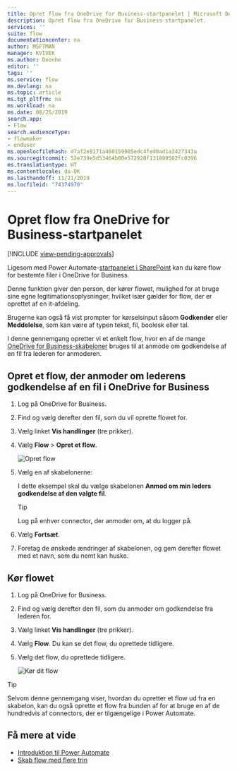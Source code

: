 ```yaml
---
title: Opret flow fra OneDrive for Business-startpanelet | Microsoft Docs
description: Opret flow fra OneDrive for Business-startpanelet.
services: ''
suite: flow
documentationcenter: na
author: MSFTMAN
manager: KVIVEK
ms.author: Deonhe
editor: ''
tags: ''
ms.service: flow
ms.devlang: na
ms.topic: article
ms.tgt_pltfrm: na
ms.workload: na
ms.date: 08/25/2019
search.app:
- Flow
search.audienceType:
- flowmaker
- enduser
ms.openlocfilehash: d7af2e8171a460159905edc4fed0ad1a3427343a
ms.sourcegitcommit: 52e739e5d53464b80e572928f131890562fc0396
ms.translationtype: HT
ms.contentlocale: da-DK
ms.lasthandoff: 11/21/2019
ms.locfileid: "74374970"
---
```

# <a name="create-flows-from-the-onedrive-for-business-launch-panel"></a>Opret flow fra OneDrive for Business-startpanelet
[!INCLUDE [view-pending-approvals](includes/cc-rebrand.md)]

Ligesom med Power Automate-[startpanelet i SharePoint](https://flow.microsoft.com/blog/introducing-flow-launch-panel-in-sharepoint-lists-and-libraries/) kan du køre flow for bestemte filer i OneDrive for Business. 

Denne funktion giver den person, der kører flowet, mulighed for at bruge sine egne legitimationsoplysninger, hvilket især gælder for flow, der er oprettet af en it-afdeling. 

Brugerne kan også få vist prompter for kørselsinput såsom **Godkender** eller **Meddelelse**, som kan være af typen tekst, fil, boolesk eller tal.

I denne gennemgang opretter vi et enkelt flow, hvor en af de mange [OneDrive for Business-skabeloner](https://flow.microsoft.com/search/?q=OneDrive) bruges til at anmode om godkendelse af en fil fra lederen for anmoderen.

## <a name="create-a-flow-that-requests-manager-approval-for-a-file-in-onedrive-for-business"></a>Opret et flow, der anmoder om lederens godkendelse af en fil i OneDrive for Business

1. Log på OneDrive for Business.
1. Find og vælg derefter den fil, som du vil oprette flowet for.
1. Vælg linket **Vis handlinger** (tre prikker).
1. Vælg **Flow** > **Opret et flow**.

     ![Opret flow](./media/onedrive-launch-panel/create-flow.png) 

1. Vælg en af skabelonerne:

    I dette eksempel skal du vælge skabelonen **Anmod om min leders godkendelse af den valgte fil**.

     >[!TIP]
     >Log på enhver connector, der anmoder om, at du logger på.

1. Vælg **Fortsæt**.
1. Foretag de ønskede ændringer af skabelonen, og gem derefter flowet med et navn, som du nemt kan huske.

## <a name="run-the-flow"></a>Kør flowet

1. Log på OneDrive for Business.
1. Find og vælg derefter den fil, som du anmoder om godkendelse fra lederen for.
1. Vælg linket **Vis handlinger** (tre prikker).
1. Vælg **Flow**. Du kan se det flow, du oprettede tidligere.
1. Vælg det flow, du oprettede tidligere.

     ![Kør dit flow](./media/onedrive-launch-panel/run-flow.png)


>[!TIP]
>Selvom denne gennemgang viser, hvordan du opretter et flow ud fra en skabelon, kan du også oprette et flow fra bunden af for at bruge en af de hundredvis af connectors, der er tilgængelige i Power Automate.

## <a name="learn-more"></a>Få mere at vide

- [Introduktion til Power Automate](getting-started.md) 
- [Skab flow med flere trin](multi-step-logic-flow.md)
